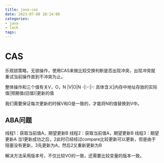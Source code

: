 ```yaml
---
title: java-cas
date: 2023-07-08 10:14:08
categories:
- java
- lock
tags:
---
```


# CAS
乐观锁策略，无锁操作，使用CAS来做比较交换判断是否出现冲突，出现冲突就重试当前操作直到不冲突为止。

整体操作和三个值有关V，O，N
|V|O|N
-|:-:|-:
具体含义|内存中地址存放的实际值|预期值(旧值)|更新的值

我们需要保证每次更新的时候V和O是一致的，才能将N的值替换到V中。


## ABA问题
线程1：获取当前值A，期望更新B
线程2：获取当前值A，期望更新B
线程3：期望更新A
当1更新成功之后，2此时已经经过compare比较更新可以更新，但是由于阻塞没有更新，3先更新为A，然后2又重新更新为B

解决方法采用版本号，不仅比较VO的一致，还需要比较变量的版本一致。